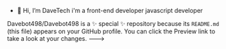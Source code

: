 - 👋 Hi, I’m DaveTech
 i'm a front-end developer
javascript developer

Davebot498/Davebot498 is a ✨ special ✨ repository because its `README.md` (this file) appears on your GitHub profile.
You can click the Preview link to take a look at your changes.
--->
